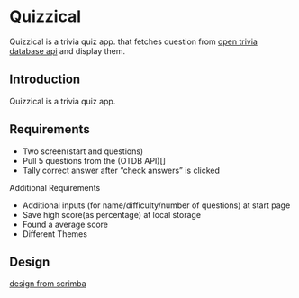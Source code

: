 # Quizzical

Quizzical is a trivia quiz app. that fetches question from
[open trivia database api](https://opentdb.com/api_config.php)
and display them.

## Introduction

Quizzical is a trivia quiz app.

## Requirements

- Two screen(start and questions)
- Pull 5 questions from the (OTDB API)[]
- Tally correct answer after “check answers” is clicked

Additional Requirements

- Additional inputs (for name/difficulty/number of questions) at start page
- Save high score(as percentage) at local storage
- Found a average score
- Different Themes

## Design

[design from scrimba](https://www.figma.com/file/E9S5iPcm10f0RIHK8mCqKL/Quizzical-App?node-id=0%3A1)

